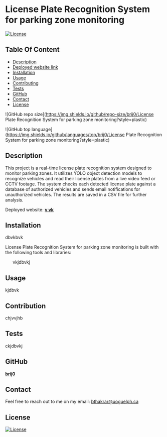 # License Plate Recognition System for parking zone monitoring

  [![License](https://img.shields.io/static/v1?label=License&message=MIT&color=blue&?style=plastic&logo=appveyor)](https://opensource.org/license/MIT)



## Table Of Content

- [Description](#description)
- [Deployed website link](#deployedWebsite)
- [Installation](#installation)
- [Usage](#usage)
- [Contributing](#contribution)
- [Tests](#tests)
- [GitHub](#github)
- [Contact](#contact)
- [License](#license)




![GitHub repo size](https://img.shields.io/github/repo-size/brij0/License Plate Recognition System for parking zone monitoring?style=plastic)

  ![GitHub top language](https://img.shields.io/github/languages/top/brij0/License Plate Recognition System for parking zone monitoring?style=plastic)



## Description

  This project is a real-time license plate recognition system designed to monitor parking zones. It utilizes YOLO object detection models to recognize vehicles and read their license plates from a live video feed or CCTV footage. The system checks each detected license plate against a database of authorized vehicles and sends email notifications for unauthorized vehicles. The results are saved in a CSV file for further analysis.






<p>Deployed website: <strong><a href="v vk">v vk</a></strong>








## Installation

dbvkbvk





License Plate Recognition System for parking zone monitoring is built with the following tools and libraries: <ul>vkjdbvkj</ul>





## Usage
 
kjdbvk






## Contribution
 
chjvvjhb






## Tests
 
ckjdbvkj





## GitHub

<a href="https://github.com/brij0"><strong>brij0</a></strong>






## Contact

Feel free to reach out to me on my email:
bthakrar@uoguelph.ca





## License

[![License](https://img.shields.io/static/v1?label=Licence&message=MIT&color=blue)](https://opensource.org/license/MIT)


